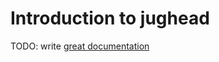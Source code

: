 # Introduction to jughead

TODO: write [great documentation](http://jacobian.org/writing/what-to-write/)
